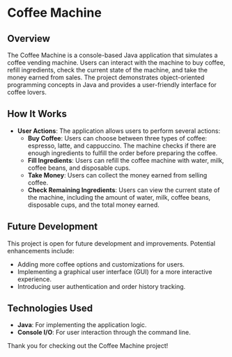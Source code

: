 # Coffee Machine

## Overview

The Coffee Machine is a console-based Java application that simulates a coffee vending machine. Users can interact with the machine to buy coffee, refill ingredients, check the current state of the machine, and take the money earned from sales. The project demonstrates object-oriented programming concepts in Java and provides a user-friendly interface for coffee lovers.

## How It Works

- **User Actions**: The application allows users to perform several actions:
  - **Buy Coffee**: Users can choose between three types of coffee: espresso, latte, and cappuccino. The machine checks if there are enough ingredients to fulfill the order before preparing the coffee.
  - **Fill Ingredients**: Users can refill the coffee machine with water, milk, coffee beans, and disposable cups.
  - **Take Money**: Users can collect the money earned from selling coffee.
  - **Check Remaining Ingredients**: Users can view the current state of the machine, including the amount of water, milk, coffee beans, disposable cups, and the total money earned.


## Future Development

This project is open for future development and improvements. Potential enhancements include:
- Adding more coffee options and customizations for users.
- Implementing a graphical user interface (GUI) for a more interactive experience.
- Introducing user authentication and order history tracking.

## Technologies Used

- **Java**: For implementing the application logic.
- **Console I/O**: For user interaction through the command line.


Thank you for checking out the Coffee Machine project!
